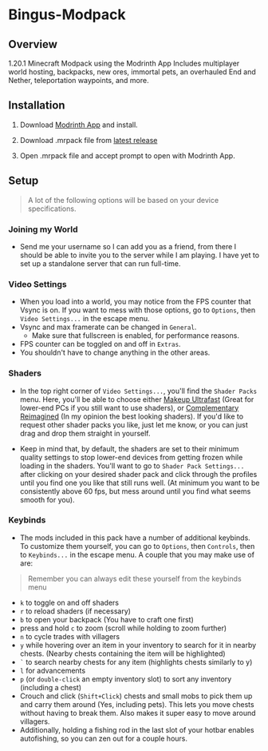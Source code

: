 # Bingus-Modpack

## Overview
1.20.1 Minecraft Modpack using the Modrinth App
Includes multiplayer world hosting, backpacks, new ores, immortal pets, an overhauled End and Nether, teleportation waypoints, and more.

## Installation
1. Download [Modrinth App](https://modrinth.com/app) and install.

2. Download .mrpack file from [latest release](https://github.com/da-crab/Bingus-Modpack/releases)

3. Open .mrpack file and accept prompt to open with Modrinth App.

## Setup
> A lot of the following options will be based on your device specifications.

### Joining my World
- Send me your username so I can add you as a friend, from there I should be able to invite you to the server while I am playing. I have yet to set up a standalone server that can run full-time.

### Video Settings
- When you load into a world, you may notice from the FPS counter that Vsync is on. If you want to mess with those options, go to `Options`, then `Video Settings...` in the escape menu.
- Vsync and max framerate can be changed in `General`.
    - Make sure that fullscreen is enabled, for performance reasons.
- FPS counter can be toggled on and off in `Extras`. 
- You shouldn't have to change anything in the other areas.

### Shaders
- In the top right corner of `Video Settings...`, you'll find the `Shader Packs` menu. Here, you'll be able to choose either [Makeup Ultrafast](https://modrinth.com/shader/makeup-ultra-fast-shaders) (Great for lower-end PCs if you still want to use shaders), or [Complementary Reimagined](https://modrinth.com/shader/complementary-reimagined) (In my opinion the best looking shaders). If you'd like to request other shader packs you like, just let me know, or you can just drag and drop them straight in yourself.

- Keep in mind that, by default, the shaders are set to their minimum quality settings to stop lower-end devices from getting frozen while loading in the shaders. You'll want to go to `Shader Pack Settings...` after clicking on your desired shader pack and click through the profiles until you find one you like that still runs well. (At minimum you want to be consistently above 60 fps, but mess around until you find what seems smooth for you).

### Keybinds 
- The mods included in this pack have a number of additional keybinds. To customize them yourself, you can go to `Options`, then `Controls`, then to `Keybinds...` in the escape menu. A couple that you may make use of are:
> Remember you can always edit these yourself from the keybinds menu

- `k` to toggle on and off shaders
- `r` to reload shaders (if necessary)
- `b` to open your backpack (You have to craft one first)
- press and hold `c` to zoom (scroll while holding to zoom further)
- `n` to cycle trades with villagers
- `y` while hovering over an item in your inventory to search for it in nearby chests. (Nearby chests containing the item will be highlighted)
- `` ` `` to search nearby chests for any item (highlights chests similarly to y)
- `l` for advancements
- `p` (or `double-click` an empty inventory slot) to sort any inventory (including a chest)
- Crouch and click (`Shift+Click`) chests and small mobs to pick them up and carry them around (Yes, including pets). This lets you move chests without having to break them. Also makes it super easy to move around villagers.
- Additionally, holding a fishing rod in the last slot of your hotbar enables autofishing, so you can zen out for a couple hours.